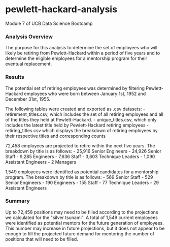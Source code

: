 # pewlett-hackard-analysis
Module 7 of UCB Data Science Bootcamp

### Analysis Overview
The purpose for this analysis to determine the set of employees who will likely be retiring from Pewlett-Hackard within a period of five years and to determine the eligible employees for a mentorship program for their eventual replacement.

### Results
The potential set of retiring employees was determined by filtering Pewlett-Hackard employees who were born between January 1st, 1952 and December 31st, 1955.

The following tables were created and exported as .csv datasets:
    - retirement_titles.csv, which includes the set of all retiring employees and all of the titles they held at Pewlett-Hackard.
    - unique_titles.csv, which only includes the latest title held by Pewlett-Hackard retiring employees
    - retiring_titles.csv which displays the breakdown of retiring employees by their respective titles and corresponding counts

72,458 employees are projected to retire within the next five years. The breakdown by title is as follows:
    - 25,916 Senior Engineers
    - 24,926 Senior Staff
    - 9,285 Engineers
    - 7,636 Staff
    - 3,603 Technique Leaders
    - 1,090 Assistant Engineers
    - 2 Managers

1,549 employees were identified as potential candidates for a mentorship program. The breakdown by title is as follows:
     - 569 Senior Staff
     - 529 Senior Engineers
     - 190 Engineers
     - 155 Staff
     - 77 Technique Leaders
     - 29 Assistant Engineers

### Summary
Up to 72,458 positions may need to be filled according to the projections we calculated for the "silver tsunami". A total of 1,549 current employees were identified as potential mentors for the future generation of employees. This number may increase in future projections, but it does not appear to be enough to fill the projected future demand for mentoring the number of positions that will need to be filled.

